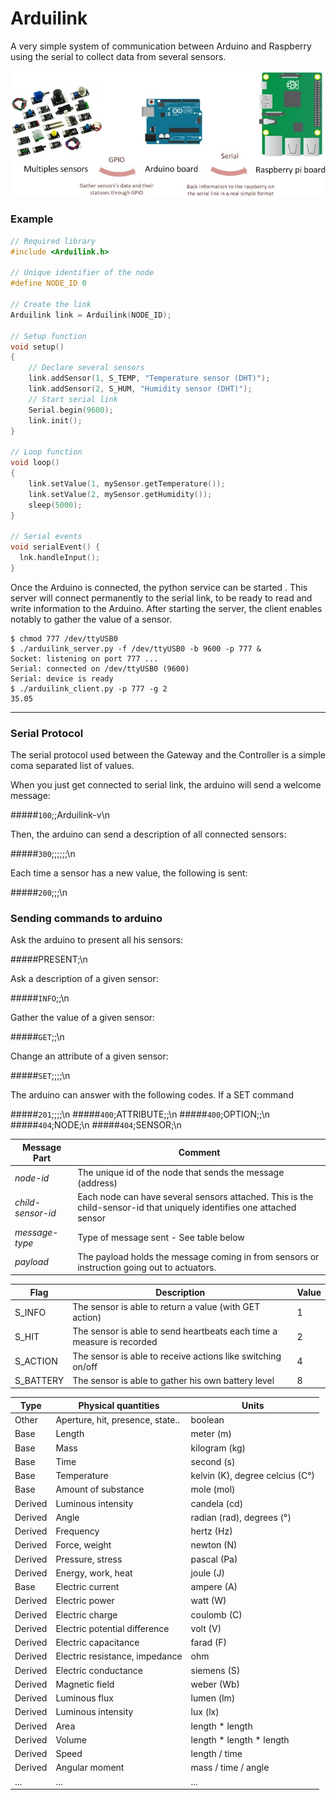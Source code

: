 # Arduilink

A very simple system of communication between Arduino and Raspberry using the serial to collect data from several sensors.

![Schematics](https://raw.githubusercontent.com/rbello/Arduilink/master/Drawing.jpg)

### Example

```c
// Required library
#include <Arduilink.h>

// Unique identifier of the node
#define NODE_ID 0

// Create the link
Arduilink link = Arduilink(NODE_ID);

// Setup function
void setup()
{
	// Declare several sensors
	link.addSensor(1, S_TEMP, "Temperature sensor (DHT)");
	link.addSensor(2, S_HUM, "Humidity sensor (DHT)");
	// Start serial link
	Serial.begin(9600);
	link.init();
}

// Loop function
void loop()
{
	link.setValue(1, mySensor.getTemperature());
	link.setValue(2, mySensor.getHumidity());
	sleep(5000);
}

// Serial events
void serialEvent() {
  lnk.handleInput();
}
```

Once the Arduino is connected, the python service can be started . This server will connect permanently to the serial link, to be ready to read and write information to the Arduino. After starting the server, the client enables notably to gather the value of a sensor.

```shell
$ chmod 777 /dev/ttyUSB0
$ ./arduilink_server.py -f /dev/ttyUSB0 -b 9600 -p 777 &
Socket: listening on port 777 ...
Serial: connected on /dev/ttyUSB0 (9600)
Serial: device is ready
$ ./arduilink_client.py -p 777 -g 2
35.05
```

***

### Serial Protocol

The serial protocol used between the Gateway and the Controller is a simple coma separated list of values.

When you just get connected to serial link, the arduino will send a welcome message:

#####`100`;<node-id>;Arduilink-v<protocol-version>\n

Then, the arduino can send a description of all connected sensors:

#####`300`;<node-id>;<sensor-id>;<sensor-flags>;<sensor-type>;<sensor-verbose>;<sensor-name>\n

Each time a sensor has a new value, the following is sent:

#####`200`;<node-id>;<sensor-id>;<data-value>\n

### Sending commands to arduino

Ask the arduino to present all his sensors:

#####PRESENT;<node-id>\n

Ask a description of a given sensor:

#####`INFO`;<node-id>;<sensor-id>\n

Gather the value of a given sensor:

#####`GET`;<node-id>;<sensor-id>\n

Change an attribute of a given sensor:

#####`SET`;<node-id>;<sensor-id>;<attribute-name>;<attribute-value>\n

The arduino can answer with the following codes. If a SET command 

#####`201`;<node-id>;<sensor-id>;<attribute>;<new-attribute-value>\n
#####`400`;ATTRIBUTE;<invalid-attribute-name>;\n
#####`400`;OPTION;<invalid-attribute-name>;<invalid-attribute-value>\n
#####`404`;NODE;<node-id>\n
#####`404`;SENSOR;<sensor-id>\n

Message Part | Comment
--- | ---
*node-id* | The unique id of the node that sends the message (address)
*child-sensor-id* | Each node can have several sensors attached. This is the child-sensor-id that uniquely identifies one attached sensor
*message-type* | Type of message sent - See table below
*payload* | The payload holds the message coming in from sensors or instruction going out to actuators.

Flag 				| Description                                                               | Value |
------------------- | ------------------------------------------------------------------------- | ----- |
S_INFO				| The sensor is able to return a value (with GET action)					| 1		|
S_HIT				| The sensor is able to send heartbeats each time a measure is recorded		| 2		|
S_ACTION			| The sensor is able to receive actions like switching on/off				| 4		|
S_BATTERY			| The sensor is able to gather his own battery level						| 8		|



Type 	 | Physical quantities 				| Units
-------- | -------------------------------- | ---
Other	 | Aperture, hit, presence, state.. | boolean
Base 	 | Length							| meter (m)
Base 	 | Mass								| kilogram (kg)
Base 	 | Time								| second (s)
Base 	 | Temperature						| kelvin (K), degree celcius (C°)
Base 	 | Amount of substance 				| mole (mol)
Derived  | Luminous intensity  				| candela (cd)
Derived  | Angle							| radian (rad), degrees (°)
Derived  | Frequency						| hertz (Hz)
Derived  | Force, weight					| newton (N)
Derived  | Pressure, stress					| pascal (Pa)
Derived  | Energy, work, heat 				| joule (J)
Base 	 | Electric current					| ampere (A)
Derived  | Electric power					| watt (W)
Derived  | Electric charge					| coulomb (C)
Derived  | Electric potential difference 	| volt (V)
Derived  | Electric capacitance				| farad (F)
Derived  | Electric resistance, impedance	| ohm
Derived  | Electric conductance				| siemens (S)
Derived  | Magnetic field					| weber (Wb)
Derived  | Luminous flux					| lumen (lm)
Derived  | Luminous intensity				| lux (lx)
Derived  | Area								| length * length
Derived	 | Volume							| length * length * length
Derived  | Speed							| length / time
Derived  | Angular moment					| mass / time / angle
 ...	 | ...								| ...